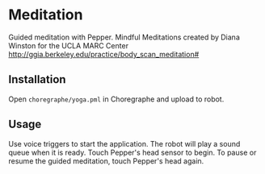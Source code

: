 # Meditation
Guided meditation with Pepper.
Mindful Meditations created by Diana Winston for the UCLA MARC Center
http://ggia.berkeley.edu/practice/body_scan_meditation#


## Installation

Open `choregraphe/yoga.pml` in Choregraphe and upload to robot.

## Usage

Use voice triggers to start the application.
The robot will play a sound queue when it is ready. Touch Pepper's head sensor to begin. To pause or resume the guided meditation, touch Pepper's head again.
